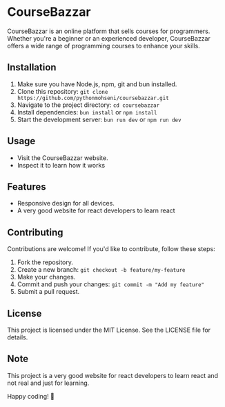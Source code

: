 # CourseBazzar

CourseBazzar is an online platform that sells courses for programmers. Whether you're a beginner or an experienced developer, CourseBazzar offers a wide range of programming courses to enhance your skills.

## Installation

1. Make sure you have Node.js, npm, git and bun installed.
2. Clone this repository: `git clone https://github.com/pythonmohseni/coursebazzar.git`
3. Navigate to the project directory: `cd coursebazzar`
4. Install dependencies: `bun install` or `npm install`
5. Start the development server: `bun run dev` or `npm run dev`

## Usage

-   Visit the CourseBazzar website.
-   Inspect it to learn how it works

## Features

-   Responsive design for all devices.
-   A very good website for react developers to learn react

## Contributing

Contributions are welcome! If you'd like to contribute, follow these steps:

1. Fork the repository.
2. Create a new branch: `git checkout -b feature/my-feature`
3. Make your changes.
4. Commit and push your changes: `git commit -m "Add my feature"`
5. Submit a pull request.

## License

This project is licensed under the MIT License. See the LICENSE file for details.

## Note

This project is a very good website for react developers to learn react and not real and just for learning.

Happy coding! 🚀
